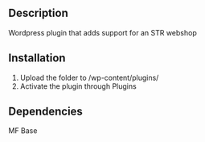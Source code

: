 ## Description
Wordpress plugin that adds support for an STR webshop

## Installation
1. Upload the folder to /wp-content/plugins/
2. Activate the plugin through Plugins

## Dependencies
MF Base